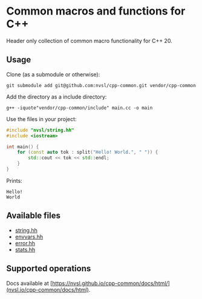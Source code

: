 # Common macros and functions for C++

Header only collection of common macro functionality for C++ 20.

## Usage
Clone (as a submodule or otherwise):
```shell
git submodule add git@github.com:nvsl/cpp-common.git vendor/cpp-common
```

Add the directory as a include directory:
```shell
g++ -iquote"vendor/cpp-common/include" main.cc -o main
```

Use the files in your project:
```cpp
#include "nvsl/string.hh"
#include <iostream>

int main() {
    for (const auto tok : split("Hello! World.", " ")) {
        std::cout << tok << std::endl;
    }
}
```

Prints:
```
Hello!
World
```

## Available files
- [string.hh](include/nvsl/string.hh)
- [envvars.hh](include/nvsl/envvars.hh)
- [error.hh](include/nvsl/error.hh)
- [stats.hh](include/nvsl/stats.hh)

## Supported operations
Docs available at [https://nvsl.github.io/cpp-common/docs/html/](nvsl.io/cpp-common/docs/html).
